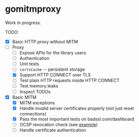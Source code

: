 # gomitmproxy

Work in progress.

TODO:

* [X] Basic HTTP proxy without MITM
* [ ] Proxy
    * [ ] Expose APIs for the library users
    * [ ] Authentication
    * [ ] Unit tests
    * [ ] `certsCache` -- persistent storage
    * [X] Support HTTP CONNECT over TLS
    * [ ] Test plain HTTP requests inside HTTP CONNECT
    * [ ] Test memory leaks
    * [ ] Inspect TODOs
* [X] Basic MITM
    * [X] MITM exceptions
    * [X] Handle invalid server certificates properly (not just reset connections)
    * [X] Pass the most important tests on badssl.com/dashboard
    * [ ] OCSP revocation check (see [example](https://stackoverflow.com/questions/46626963/golang-sending-ocsp-request-returns))
    * [ ] Handle certificate authentication